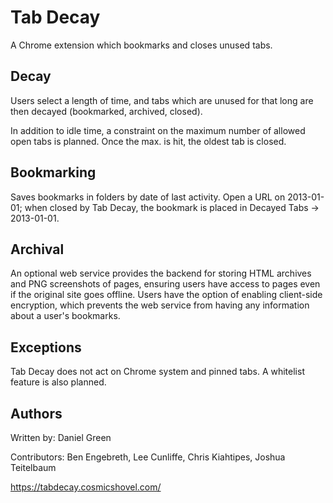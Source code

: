Tab Decay
========

A Chrome extension which bookmarks and closes unused tabs.

Decay
-----

Users select a length of time, and tabs which are unused for that long are then decayed (bookmarked, archived, closed).

In addition to idle time, a constraint on the maximum number of allowed open tabs is planned.  Once the max. is hit, the oldest tab is closed.

Bookmarking
-----------

Saves bookmarks in folders by date of last activity.  Open a URL on 2013-01-01; when closed by Tab Decay, the bookmark is placed in Decayed Tabs -> 2013-01-01.

Archival
--------

An optional web service provides the backend for storing HTML archives and PNG screenshots of pages, ensuring users have access to pages even if the original site goes offline.  Users have the option of enabling client-side encryption, which prevents the web service from having any information about a user's bookmarks.

Exceptions
----------

Tab Decay does not act on Chrome system and pinned tabs.  A whitelist feature is also planned.

Authors
-------

Written by: Daniel Green

Contributors: Ben Engebreth, Lee Cunliffe, Chris Kiahtipes, Joshua Teitelbaum

https://tabdecay.cosmicshovel.com/
